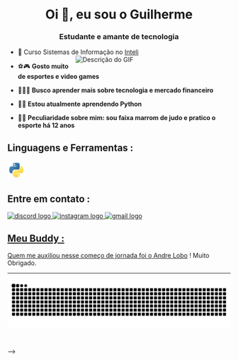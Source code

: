 <h1 align="center">Oi 👋, eu sou o Guilherme</h1>
<h3 align="center">Estudante e amante de tecnologia</h3>




- 🔭 Curso Sistemas de Informação no [Inteli](https://www.inteli.edu.br/)
     <img src="https://github.com/user-attachments/assets/b6dd040a-384c-448c-9a13-ac6a1888b288" alt="Descrição do GIF" width="350px" align="right">
- ⚽🎮 **Gosto muito de esportes e video games**
   
- 👨‍💻💲 **Busco aprender mais sobre tecnologia e mercado financeiro** 

- 🌱📕 **Estou atualmente aprendendo Python**

- 🥷🥋 **Peculiaridade sobre mim: sou faixa marrom de judo e pratico o esporte há 12 anos**

## Linguagens e Ferramentas :
<p align="left"> <a href="https://www.python.org" target="_blank" rel="noreferrer"> <img src="https://raw.githubusercontent.com/devicons/devicon/master/icons/python/python-original.svg" alt="python" width="40" height="40"/> </a> </p>



## Entre em contato :
<a href="https://discord.gg/438415825381228554" target="blank"><img src="https://raw.githubusercontent.com/maurodesouza/profile-readme-generator/master/src/assets/icons/social/discord/default.svg" width="30" height="30" alt="discord logo"  />
 <a href="https://instagram.com/guihassen" target="blank"><img src="https://raw.githubusercontent.com/maurodesouza/profile-readme-generator/master/src/assets/icons/social/instagram/default.svg" width="30" height="30" alt="instagram logo"  />
<a href="mailto:guilherme.hassenpflug@sou.inteli.edu.br" target="blank"><img src="https://raw.githubusercontent.com/maurodesouza/profile-readme-generator/master/src/assets/icons/social/gmail/default.svg" width="30" height="30" alt="gmail logo"  />
</div>


## Meu Buddy :
Quem me auxiliou nesse começo de jornada foi o [Andre Lobo](https://github.com/AndreLobo1) ! Muito Obrigado.

---


<picture>
    <source media=" (prefers-color-scheme: dark)" srcset="https://raw.githubusercontent.com/guihassen/guihassen/output/github-contribution-grid-snake-dark.svg">
    <source media=" (prefers-color-scheme: light)" srcset="https://raw.githubusercontent.com/guihassen/guihassen/output/github-contribution-grid-snake.svg">
    <img alt="github contribution grid snake animation" src="https://raw.githubusercontent.com/guihassen/guihassen/output/github-contribution-grid-snake.svg">
</picture>
<br><br>



###
-->
